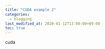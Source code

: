 ```yaml
---
title: "CUDA example 2"
categories: 
  - blogging
last_modified_at: 2020-01-12T13:00:00+09:00
toc: true
---
```



cuda 